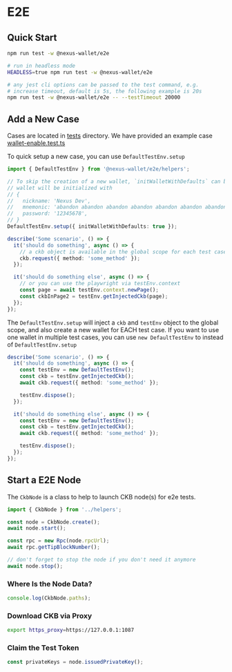 # E2E

## Quick Start

```sh
npm run test -w @nexus-wallet/e2e

# run in headless mode
HEADLESS=true npm run test -w @nexus-wallet/e2e

# any jest cli options can be passed to the test command, e.g.
# increase timeout, default is 5s, the following example is 20s
npm run test -w @nexus-wallet/e2e -- --testTimeout 20000
```

## Add a New Case

Cases are located in [tests](./tests) directory. We have provided an example
case [wallet-enable.test.ts](./tests/wallet-enable.test.ts)

To quick setup a new case, you can use `DefaultTestEnv.setup`

```ts
import { DefaultTestEnv } from '@nexus-wallet/e2e/helpers';

// To skip the creation of a new wallet, `initWalletWithDefaults` can be set to true
// wallet will be initialized with
// {
//   nickname: 'Nexus Dev',
//   mnemonic: 'abandon abandon abandon abandon abandon abandon abandon abandon abandon abandon abandon about',
//   password: '12345678',
// }
DefaultTestEnv.setup({ initWalletWithDefaults: true });

describe('Some scenario', () => {
  it('should do something', async () => {
    // a ckb object is available in the global scope for each test case
    ckb.request({ method: 'some_method' });
  });

  it('should do something else', async () => {
    // or you can use the playwright via testEnv.context
    const page = await testEnv.context.newPage();
    const ckbInPage2 = testEnv.getInjectedCkb(page);
  });
});
```

The `DefaultTestEnv.setup` will inject a `ckb` and `testEnv` object to the global scope, and also create a new wallet for EACH test case.
If you want to use one wallet in multiple test cases, you can use `new DefaultTestEnv` to instead of `DefaultTestEnv.setup`

```ts
describe('Some scenario', () => {
  it('should do something', async () => {
    const testEnv = new DefaultTestEnv();
    const ckb = testEnv.getInjectedCkb();
    await ckb.request({ method: 'some_method' });

    testEnv.dispose();
  });

  it('should do something else', async () => {
    const testEnv = new DefaultTestEnv();
    const ckb = testEnv.getInjectedCkb();
    await ckb.request({ method: 'some_method' });

    testEnv.dispose();
  });
});
```

## Start a E2E Node

The `CkbNode` is a class to help to launch CKB node(s) for e2e tests.

```ts
import { CkbNode } from '../helpers';

const node = CkbNode.create();
await node.start();

const rpc = new Rpc(node.rpcUrl);
await rpc.getTipBlockNumber();

// don't forget to stop the node if you don't need it anymore
await node.stop();
```

### Where Is the Node Data?

```ts
console.log(CkbNode.paths);
```

### Download CKB via Proxy

```sh
export https_proxy=https://127.0.0.1:1087
```

### Claim the Test Token

```ts
const privateKeys = node.issuedPrivateKey();
```

